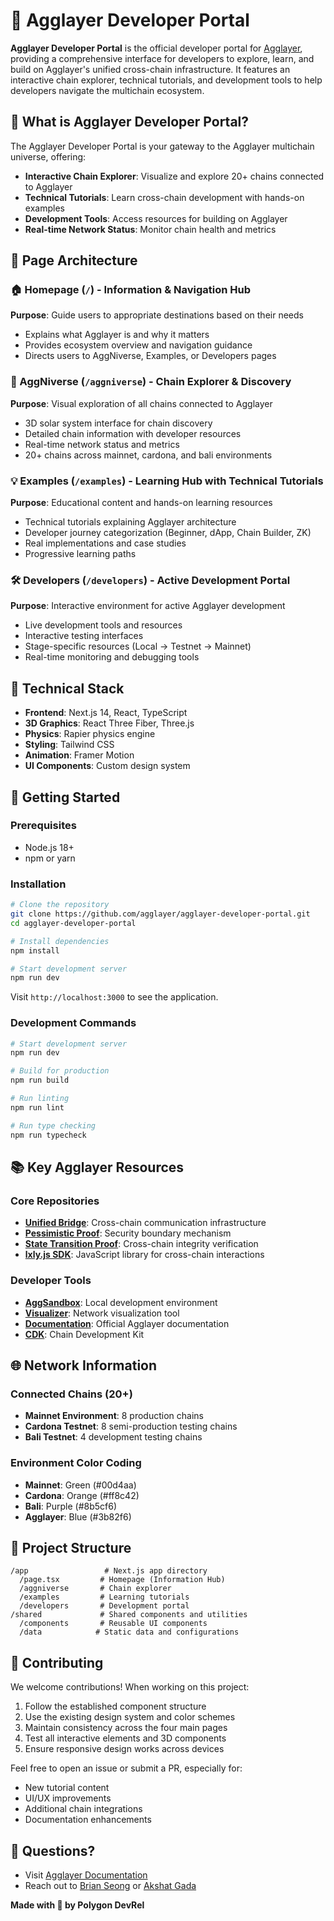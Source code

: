 # 🌌 Agglayer Developer Portal

**Agglayer Developer Portal** is the official developer portal for [Agglayer](https://github.com/agglayer), providing a comprehensive interface for developers to explore, learn, and build on Agglayer's unified cross-chain infrastructure. It features an interactive chain explorer, technical tutorials, and development tools to help developers navigate the multichain ecosystem.

## 🚀 What is Agglayer Developer Portal?

The Agglayer Developer Portal is your gateway to the Agglayer multichain universe, offering:

- **Interactive Chain Explorer**: Visualize and explore 20+ chains connected to Agglayer
- **Technical Tutorials**: Learn cross-chain development with hands-on examples
- **Development Tools**: Access resources for building on Agglayer
- **Real-time Network Status**: Monitor chain health and metrics

## 📄 Page Architecture

### 🏠 Homepage (`/`) - Information & Navigation Hub
**Purpose**: Guide users to appropriate destinations based on their needs
- Explains what Agglayer is and why it matters
- Provides ecosystem overview and navigation guidance
- Directs users to AggNiverse, Examples, or Developers pages

### 🌌 AggNiverse (`/aggniverse`) - Chain Explorer & Discovery
**Purpose**: Visual exploration of all chains connected to Agglayer
- 3D solar system interface for chain discovery
- Detailed chain information with developer resources
- Real-time network status and metrics
- 20+ chains across mainnet, cardona, and bali environments

### 💡 Examples (`/examples`) - Learning Hub with Technical Tutorials
**Purpose**: Educational content and hands-on learning resources
- Technical tutorials explaining Agglayer architecture
- Developer journey categorization (Beginner, dApp, Chain Builder, ZK)
- Real implementations and case studies
- Progressive learning paths

### 🛠️ Developers (`/developers`) - Active Development Portal
**Purpose**: Interactive environment for active Agglayer development
- Live development tools and resources
- Interactive testing interfaces
- Stage-specific resources (Local → Testnet → Mainnet)
- Real-time monitoring and debugging tools

## 🔧 Technical Stack

- **Frontend**: Next.js 14, React, TypeScript
- **3D Graphics**: React Three Fiber, Three.js
- **Physics**: Rapier physics engine
- **Styling**: Tailwind CSS
- **Animation**: Framer Motion
- **UI Components**: Custom design system

## 🚀 Getting Started

### Prerequisites
- Node.js 18+ 
- npm or yarn

### Installation

```bash
# Clone the repository
git clone https://github.com/agglayer/agglayer-developer-portal.git
cd agglayer-developer-portal

# Install dependencies
npm install

# Start development server
npm run dev
```

Visit `http://localhost:3000` to see the application.

### Development Commands

```bash
# Start development server
npm run dev

# Build for production
npm run build

# Run linting
npm run lint

# Run type checking
npm run typecheck
```

## 📚 Key Agglayer Resources

### Core Repositories
- **[Unified Bridge](https://github.com/BrianSeong99/Agglayer_UnifiedBridge)**: Cross-chain communication infrastructure
- **[Pessimistic Proof](https://github.com/BrianSeong99/Agglayer_PessimisticProof_Benchmark)**: Security boundary mechanism
- **[State Transition Proof](https://github.com/BrianSeong99/Agglayer_StateTransitionProof)**: Cross-chain integrity verification
- **[lxly.js SDK](https://github.com/0xPolygon/lxly.js)**: JavaScript library for cross-chain interactions

### Developer Tools
- **[AggSandbox](https://github.com/NethermindEth/agg-sandbox)**: Local development environment
- **[Visualizer](https://visualizer.agglayer.dev/)**: Network visualization tool
- **[Documentation](https://docs.agglayer.dev/)**: Official Agglayer documentation
- **[CDK](https://www.agglayer.dev/cdk)**: Chain Development Kit

## 🌐 Network Information

### Connected Chains (20+)
- **Mainnet Environment**: 8 production chains
- **Cardona Testnet**: 8 semi-production testing chains
- **Bali Testnet**: 4 development testing chains

### Environment Color Coding
- **Mainnet**: Green (#00d4aa)
- **Cardona**: Orange (#ff8c42)
- **Bali**: Purple (#8b5cf6)
- **Agglayer**: Blue (#3b82f6)

## 📁 Project Structure

```
/app                 # Next.js app directory
  /page.tsx         # Homepage (Information Hub)
  /aggniverse       # Chain explorer
  /examples         # Learning tutorials
  /developers       # Development portal
/shared             # Shared components and utilities
  /components       # Reusable UI components
  /data            # Static data and configurations
```

## 🤝 Contributing

We welcome contributions! When working on this project:

1. Follow the established component structure
2. Use the existing design system and color schemes
3. Maintain consistency across the four main pages
4. Test all interactive elements and 3D components
5. Ensure responsive design works across devices

Feel free to open an issue or submit a PR, especially for:
- New tutorial content
- UI/UX improvements
- Additional chain integrations
- Documentation enhancements

## 📣 Questions?

- Visit [Agglayer Documentation](https://docs.agglayer.dev/)
- Reach out to [Brian Seong](https://x.com/BrianSeong99) or [Akshat Gada](https://x.com/gada_akshat)

**Made with 💜 by Polygon DevRel**